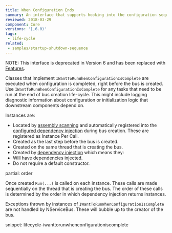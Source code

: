 ```yaml
---
title: When Configuration Ends
summary: An interface that supports hooking into the configuration sequence of NServiceBus.
reviewed: 2018-03-29
component: Core
versions: '[,6.0)'
tags:
 - life-cycle
related:
 - samples/startup-shutdown-sequence
---
```


NOTE: This interface is deprecated in Version 6 and has been replaced with [Features](/nservicebus/pipeline/features.md).

Classes that implement `IWantToRunWhenConfigurationIsComplete` are executed when configuration is completed, right before the bus is created. Use `IWantToRunWhenConfigurationIsComplete` for any tasks that need to be run at the end of bus creation life-cycle. This might include logging diagnostic information about configuration or initialization logic that downstream components depend on.


Instances are:

 * Located by [assembly scanning](/nservicebus/hosting/assembly-scanning.md) and automatically registered into the [configured dependency injection](/nservicebus/dependency-injection/) during bus creation. These are registered as Instance Per Call.
 * Created as the last step before the bus is created.
 * Created on the same thread that is creating the bus.
 * Created by [dependency injection](/nservicebus/dependency-injection/) which means they:
  * Will have dependencies injected.
  * Do not require a default constructor.

partial: order

Once created `Run(...)` is called on each instance. These calls are made sequentially on the thread that is creating the bus. The order of these calls is determined by the order in which dependency injection returns instances.

Exceptions thrown by instances of `IWantToRunWhenConfigurationIsComplete` are not handled by NServiceBus. These will bubble up to the creator of the bus.

snippet: lifecycle-iwanttorunwhenconfigurationiscomplete
